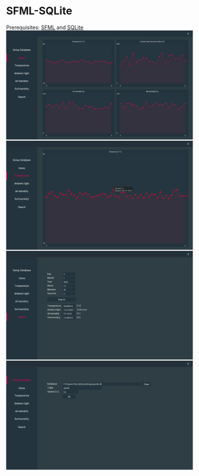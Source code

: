 # SFML-SQLite
Prerequisites: [SFML](https://www.sfml-dev.org/) and [SQLite](https://www.sqlite.org/index.html) 
![alt text](https://github.com/vladimirmil/SFML-SQLite/blob/main/Images/preview.gif)
![alt text](https://github.com/vladimirmil/SFML-SQLite/blob/main/Images/pagetemp.png)
![alt text](https://github.com/vladimirmil/SFML-SQLite/blob/main/Images/page4.PNG)
![alt text](https://github.com/vladimirmil/SFML-SQLite/blob/main/Images/inputimg.PNG)

